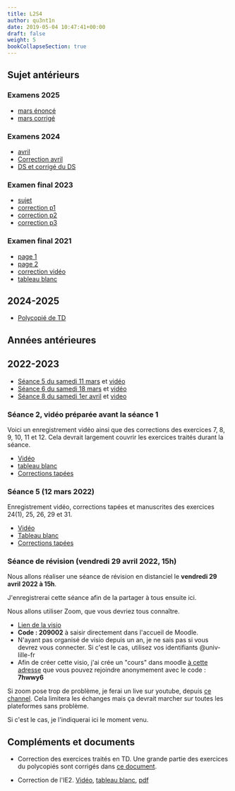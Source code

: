 ```yaml
---
title: L2S4
author: qu3nt1n
date: 2019-05-04 10:47:41+00:00
draft: false
weight: 5
bookCollapseSection: true
---
```


## Sujet antérieurs

### Examens 2025 

- [mars énoncé](l2s4_2025_ds_mars.pdf)
- [mars corrigé](L2S4_2025_ds_correction.pdf)

### Examens 2024 

- [avril](l2s4_exam_avril_2024.pdf)
- [Correction avril](l2s4_exam_avril_2024_correction.pdf)
- [DS et corrigé du DS](ds_corr.pdf)

### Examen final 2023

- [sujet](./2023_examen.pdf)
- [correction p1](./correction_exam_p1.jpeg)
- [correction p2](./correction_exam_p2.jpeg)
- [correction p3](./correction_exam_p3.jpeg)

### Examen final 2021

- [page 1](./exam_2021_1.jpeg)
- [page 2](./exam_2021_2.jpeg)
- [correction vidéo](https://www.youtube.com/watch?v=aLrM9NmafFo)
- [tableau blanc](./L2S4_correction_2021.pdf)


## 2024-2025

- [Polycopié de TD](poly.pdf)

## Années antérieures

## 2022-2023

- [Séance 5 du samedi 11 mars](./L2S4_2023_s5.pdf) et [vidéo](https://www.youtube.com/watch?v=niX7Z9_E3Fw)
- [Séance 6 du samedi 18 mars](./L2S4_2023_s6.pdf) et [vidéo](https://www.youtube.com/watch?v=RtNSetwet2U)
- [Séance 8 du samedi 1er avril](./L2S4_2023_s8.pdf) et [video](https://www.youtube.com/watch?v=TE4VzNiB5CI)


### Séance 2, vidéo préparée avant la séance 1

Voici un enregistrement vidéo ainsi que des corrections des exercices 7, 8, 9, 10, 11 et 12.
Cela devrait largement couvrir les exercices traités durant la séance.

- [Vidéo](https://www.youtube.com/watch?v=88MOds6iHIA)
- [tableau blanc](./L2S4_Seance_2.pdf)
- [Corrections tapées](./seance_2_corrections.pdf)

### Séance 5 (12 mars 2022)

Enregistrement vidéo, corrections tapées et manuscrites des exercices 24(1), 25, 26, 29 et 31.

- [Vidéo](https://www.youtube.com/watch?v=BkWjkKkhiRk)
- [Tableau blanc](./L2S4_seance5_2022.pdf)
- [Corrections tapées](./seance_5_corrections.pdf)

### Séance de révision (vendredi 29 avril 2022, 15h)

Nous allons réaliser une séance de révision en distanciel le **vendredi 29 avril 2022 à 15h**.

J'enregistrerai cette séance afin de la partager à tous ensuite ici.

Nous allons utiliser Zoom, que vous devriez tous connaître.

- [Lien de la visio](https://univ-lille-fr.zoom.us/j/99226128553?pwd%3Dajd2Q1hUSm02UzFvbjZTd2IyVG5vdz09)
- **Code : 209002** à saisir directement dans l'accueil de Moodle.
- N'ayant pas organisé de visio depuis un an, je ne sais pas si vous devrez vous connecter. Si c'est le cas, utilisez vos identifiants @univ-lille-fr
- Afin de créer cette visio, j'ai crée un "cours" dans moodle [à cette adresse](https://moodle.univ-lille.fr/course/view.php?id=33904) que vous pouvez rejoindre anonymement avec le code : **7hwwy6**

Si zoom pose trop de problème, je ferai un live sur youtube, depuis [ce channel](https://www.youtube.com/channel/UCktDNsB-vB9pA6QXluZbJvQ). Cela limitera les échanges mais ça devrait marcher sur toutes les plateformes sans problème.

Si c'est le cas, je l'indiquerai ici le moment venu.

## Compléments et documents

- Correction des exercices traités en TD. Une grande partie des exercices du polycopiés sont corrigés dans [ce document](./corrections.pdf).

- Correction de l'IE2. [Vidéo](https://www.youtube.com/watch?v=0XL6-bXYWzU), [tableau blanc](./L2S4_correction_IE2.pdf), [pdf](./2022-l2s4-ie2_corr.pdf)
